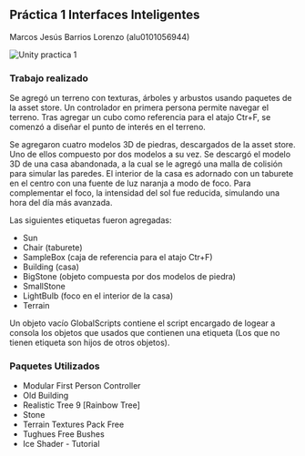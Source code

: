 ## Práctica 1 Interfaces Inteligentes

Marcos Jesús Barrios Lorenzo (alu0101056944)

![Unity practica 1](assets/gif.gif)

### Trabajo realizado


Se agregó un terreno con texturas, árboles y arbustos usando paquetes de la asset store. Un controlador en primera persona permite navegar el terreno. Tras agregar un cubo como referencia para el atajo Ctr+F, se comenzó a diseñar el punto de interés en el terreno.


Se agregaron cuatro modelos 3D de piedras, descargados de la asset store. Uno de ellos compuesto por dos modelos a su vez. Se descargó el modelo 3D de una casa abandonada, a la cual se le agregó una malla de colisión para simular las paredes. El interior de la casa es adornado con un taburete en el centro con una fuente de luz naranja a modo de foco. Para complementar el foco, la intensidad del sol fue reducida, simulando una hora del día más avanzada.


Las siguientes etiquetas fueron agregadas:


- Sun
- Chair (taburete)
- SampleBox (caja de referencia para el atajo Ctr+F)
- Building (casa)
- BigStone (objeto compuesta por dos modelos de piedra)
- SmallStone
- LightBulb (foco en el interior de la casa)
- Terrain


Un objeto vacío GlobalScripts contiene el script encargado de logear a consola los objetos que usados que contienen una etiqueta (Los que no tienen etiqueta son hijos de otros objetos).


### Paquetes Utilizados


- Modular First Person Controller
- Old Building
- Realistic Tree 9 [Rainbow Tree]
- Stone
- Terrain Textures Pack Free
- Tughues Free Bushes
- Ice Shader - Tutorial